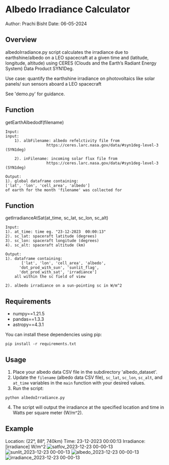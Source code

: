 # Albedo Irradiance Calculator

Author: Prachi Bisht
Date: 06-05-2024

## Overview
albedoIrradiance.py script calculates the irradiance due to earthshine/albedo on a LEO spacecraft 
at a given time and (latitude, longitude, altitude)
using CERES (Clouds and the Earth’s Radiant Energy System) Data Product SYN1Deg. 

Use case: quantify the earthshine irradiance on photovoltaics like solar panels/ sun sensors aboard a LEO spacecraft 

See 'demo.py' for guidance.


## Function

getEarthAlbedodf(filename)

	Input:
	input:
        1). albFilename: albedo refelctivity file from 
                      https://ceres.larc.nasa.gov/data/#syn1deg-level-3 (SYN1deg)
    
        2). inFilename: incoming solar flux file from 
                      https://ceres.larc.nasa.gov/data/#syn1deg-level-3 (SYN1deg)
 
	Output:
	1). global dataframe containing:
	['lat', 'lon', 'cell_area', 'albedo']
	of earth for the month 'filename' was collected for

## Function

getIrradianceAtSat(at_time, sc_lat, sc_lon, sc_alt)

	Input:
	1). at_time: time eg. "23-12-2023  00:00:13"
	2). sc_lat: spaceraft latitude (degrees)
 	3). sc_lon: spaceraft longitude (degrees)
  	4). sc_alt: spaceraft altitude (km)

	Output:
	1). dataframe containing:
	       ['lat', 'lon', 'cell_area', 'albedo',
	      'dot_prod_with_sun', 'sunlit_flag', 
	      'dot_prod_with_sat', 'irradiance']
	    all within the sc field of view
	
	2). albedo irradiance on a sun-pointing sc in W/m^2

## Requirements

- numpy==1.21.5
- pandas==1.3.3
- astropy==4.3.1

You can install these dependencies using pip:

```terminal
pip install -r requirements.txt
```

## Usage

1. Place your albedo data CSV file in the subdirectory 'albedo_dataset'.
2. Update the `filename` (albedo data CSV file), `sc_lat`, `sc_lon`, `sc_alt`, and `at_time` variables in the `main` function with your desired values.
3. Run the script:

```terminal
python albedoIrradiance.py
```

4. The script will output the irradiance at the specified location and time in Watts per square meter (W/m^2).

## Example

Location: (22°, 88°, 740km)
Time: 23-12-2023 00:00:13
Irradiance: [irradiance] W/m^2
![satfov_2023-12-23  00-00-13](https://github.com/bisht-prachi/albedoIrradiance/assets/103419553/05ead714-8daa-44f0-8748-0b622cba0b97)
![sunlit_2023-12-23  00-00-13](https://github.com/bisht-prachi/albedoIrradiance/assets/103419553/c9c26160-2978-47e8-8e58-913a5da7e42b)
![albedo_2023-12-23  00-00-13](https://github.com/bisht-prachi/albedoIrradiance/assets/103419553/ad62e2f3-f4ff-4f06-938b-25c2b7eb1773)
![irradiance_2023-12-23  00-00-13](https://github.com/bisht-prachi/albedoIrradiance/assets/103419553/fc417350-9d03-4412-9225-0b6b736b75e4)





